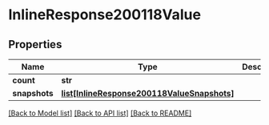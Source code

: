 # InlineResponse200118Value

## Properties
Name | Type | Description | Notes
------------ | ------------- | ------------- | -------------
**count** | **str** |  | [optional] 
**snapshots** | [**list[InlineResponse200118ValueSnapshots]**](InlineResponse200118ValueSnapshots.md) |  | [optional] 

[[Back to Model list]](../README.md#documentation-for-models) [[Back to API list]](../README.md#documentation-for-api-endpoints) [[Back to README]](../README.md)

